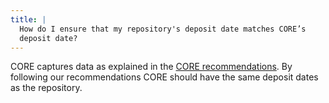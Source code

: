 ```yaml
---
title: |
  How do I ensure that my repository's deposit date matches CORE’s
  deposit date?
---
```

CORE captures data as explained in the [CORE
recommendations](/ref-audit). By following our recommendations CORE
should have the same deposit dates as the repository.
